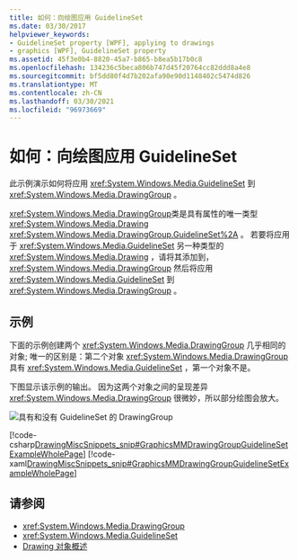 ```yaml
---
title: 如何：向绘图应用 GuidelineSet
ms.date: 03/30/2017
helpviewer_keywords:
- GuidelineSet property [WPF], applying to drawings
- graphics [WPF], GuidelineSet property
ms.assetid: 45f3e0b4-8820-45a7-b865-b8ea5b17b0c8
ms.openlocfilehash: 134236c5beca806b747d45f20764cc82ddd8a4e8
ms.sourcegitcommit: bf5dd80f4d7b202afa90e90d1148402c5474d826
ms.translationtype: MT
ms.contentlocale: zh-CN
ms.lasthandoff: 03/30/2021
ms.locfileid: "96973669"
---
```

# <a name="how-to-apply-a-guidelineset-to-a-drawing"></a>如何：向绘图应用 GuidelineSet
此示例演示如何将应用 <xref:System.Windows.Media.GuidelineSet> 到 <xref:System.Windows.Media.DrawingGroup> 。  
  
 <xref:System.Windows.Media.DrawingGroup>类是具有属性的唯一类型 <xref:System.Windows.Media.Drawing> <xref:System.Windows.Media.DrawingGroup.GuidelineSet%2A> 。 若要将应用于 <xref:System.Windows.Media.GuidelineSet> 另一种类型的 <xref:System.Windows.Media.Drawing> ，请将其添加到， <xref:System.Windows.Media.DrawingGroup> 然后将应用 <xref:System.Windows.Media.GuidelineSet> 到 <xref:System.Windows.Media.DrawingGroup> 。  
  
## <a name="example"></a>示例  
 下面的示例创建两个 <xref:System.Windows.Media.DrawingGroup> 几乎相同的对象; 唯一的区别是：第二个对象 <xref:System.Windows.Media.DrawingGroup> 具有 <xref:System.Windows.Media.GuidelineSet> ，第一个对象不是。  
  
 下图显示该示例的输出。 因为这两个对象之间的呈现差异 <xref:System.Windows.Media.DrawingGroup> 很微妙，所以部分绘图会放大。  
  
 ![具有和没有 GuidelineSet 的 DrawingGroup](./media/graphicsmm-drawinggroup-guidelineset.png "graphicsmm_drawinggroup_guidelineset")  
  
 [!code-csharp[DrawingMiscSnippets_snip#GraphicsMMDrawingGroupGuidelineSetExampleWholePage](~/samples/snippets/csharp/VS_Snippets_Wpf/DrawingMiscSnippets_snip/CSharp/DrawingGroupGuidelineSetExample.cs#graphicsmmdrawinggroupguidelinesetexamplewholepage)]
 [!code-xaml[DrawingMiscSnippets_snip#GraphicsMMDrawingGroupGuidelineSetExampleWholePage](~/samples/snippets/xaml/VS_Snippets_Wpf/DrawingMiscSnippets_snip/XAML/DrawingGroupGuidelineSetExample.xaml#graphicsmmdrawinggroupguidelinesetexamplewholepage)]  
  
## <a name="see-also"></a>请参阅

- <xref:System.Windows.Media.DrawingGroup>
- <xref:System.Windows.Media.GuidelineSet>
- [Drawing 对象概述](drawing-objects-overview.md)
